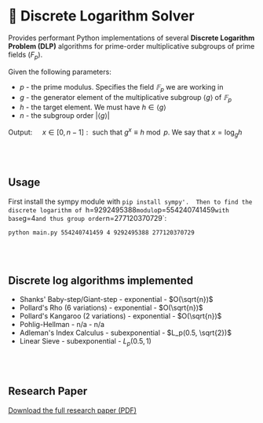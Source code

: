 # 🔐 Discrete Logarithm Solver

Provides performant Python implementations of several **Discrete Logarithm Problem (DLP)** algorithms for prime-order multiplicative subgroups of prime fields ($F_p$).


Given the following parameters:
- $p$ - the prime modulus. Specifies the field $𝔽_p$ we are working in
- $g$ - the generator element of the multiplicative subgroup $\langle g \rangle$ of $𝔽_p$
- $h$ - the target element. We must have $h \in \langle g \rangle$
- $n$ - the subgroup order $|\langle g \rangle|$

Output: $\quad x \in [0,n-1]: \text{ such that } g^x \equiv h \bmod p$. We say that $x = \log_g{h}$

<br><br>

## Usage
First install the sympy module with `pip install sympy'. 
Then to find the discrete logarithm of `h=9292495388` modulo `p=554240741459` with base `g=4` and thus group order `n=277120370729`:

```bash
python main.py 554240741459 4 9292495388 277120370729
```


<br><br>

## Discrete log algorithms implemented
- Shanks' Baby-step/Giant-step - exponential - $O(\sqrt{n})$
- Pollard's Rho (6 variations) - exponential - $O(\sqrt{n})$
- Pollard's Kangaroo (2 variations) - exponential - $O(\sqrt{n})$
- Pohlig-Hellman - n/a - n/a
- Adleman's Index Calculus - subexponential - $L_p(0.5, \sqrt{2})$
- Linear Sieve - subexponential - $L_p(0.5, 1)$

<br><br>

## Research Paper
[Download the full research paper (PDF)](paper.pdf)
